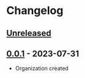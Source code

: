 # Changelog

## [Unreleased][unreleased]

<!-- ## [1.0.0][] - 2023-07-31 -->

<!-- - Stable version -->

## [0.0.1][] - 2023-07-31

- Organization created

[unreleased]: https://github.com/astrohelm/.github/compare/release...HEAD
[0.0.1]: https://github.com/astrohelm/.github/releases/tag/release
